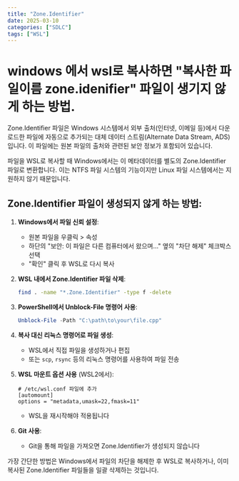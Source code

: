 ```yaml
---
title: "Zone.Identifier"
date: 2025-03-10
categories: ["SDLC"]
tags: ["WSL"]
---
```


# windows 에서 wsl로 복사하면 "복사한 파일이름 zone.idenifier" 파일이 생기지 않게 하는 방법. 

Zone.Identifier 파일은 Windows 시스템에서 외부 출처(인터넷, 이메일 등)에서 다운로드한 파일에 자동으로 추가되는 대체 데이터 스트림(Alternate Data Stream, ADS)입니다. 이 파일에는 원본 파일의 출처와 관련된 보안 정보가 포함되어 있습니다.

파일을 WSL로 복사할 때 Windows에서는 이 메타데이터를 별도의 Zone.Identifier 파일로 변환합니다. 이는 NTFS 파일 시스템의 기능이지만 Linux 파일 시스템에서는 지원하지 않기 때문입니다.

## Zone.Identifier 파일이 생성되지 않게 하는 방법:

1. **Windows에서 파일 신뢰 설정**:
   - 원본 파일을 우클릭 > 속성
   - 하단의 "보안: 이 파일은 다른 컴퓨터에서 왔으며..." 옆의 "차단 해제" 체크박스 선택
   - "확인" 클릭 후 WSL로 다시 복사

2. **WSL 내에서 Zone.Identifier 파일 삭제**:
   ```bash
   find . -name "*.Zone.Identifier" -type f -delete
   ```

3. **PowerShell에서 Unblock-File 명령어 사용**:
   ```powershell
   Unblock-File -Path "C:\path\to\your\file.cpp"
   ```

4. **복사 대신 리눅스 명령어로 파일 생성**:
   - WSL에서 직접 파일을 생성하거나 편집
   - 또는 `scp`, `rsync` 등의 리눅스 명령어를 사용하여 파일 전송

5. **WSL 마운트 옵션 사용** (WSL2에서):
   ```
   # /etc/wsl.conf 파일에 추가
   [automount]
   options = "metadata,umask=22,fmask=11"
   ```
   - WSL을 재시작해야 적용됩니다

6. **Git 사용**:
   - Git을 통해 파일을 가져오면 Zone.Identifier가 생성되지 않습니다

가장 간단한 방법은 Windows에서 파일의 차단을 해제한 후 WSL로 복사하거나, 이미 복사된 Zone.Identifier 파일들을 일괄 삭제하는 것입니다.